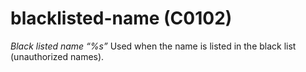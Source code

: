 # blacklisted-name (C0102)

*Black listed name “%s”* Used when the name is listed in the black list
(unauthorized names).
